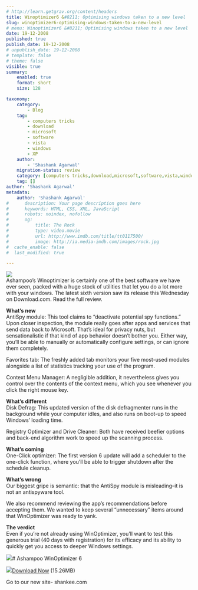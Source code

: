 ```yaml
---
# http://learn.getgrav.org/content/headers
title: Winoptimizer6 &#8211; Optimising windows taken to a new level
slug: winoptimizer6-optimising-windows-taken-to-a-new-level
# menu: Winoptimizer6 &#8211; Optimising windows taken to a new level
date: 19-12-2008
published: true
publish_date: 19-12-2008
# unpublish_date: 19-12-2008
# template: false
# theme: false
visible: true
summary:
    enabled: true
    format: short
    size: 128

taxonomy:
    category:
        - Blog
    tag:
        - computers tricks
        - download
        - microsoft
        - software
        - vista
        - windows
        - XP
    author:
        - 'Shashank Agarwal'
    migration-status: review
    category: [computers tricks,download,microsoft,software,vista,windows,XP]
    tag: []
author: 'Shashank Agarwal'
metadata:
    author: 'Shashank Agarwal'
#      description: Your page description goes here
#      keywords: HTML, CSS, XML, JavaScript
#      robots: noindex, nofollow
#      og:
#          title: The Rock
#          type: video.movie
#          url: http://www.imdb.com/title/tt0117500/
#          image: http://ia.media-imdb.com/images/rock.jpg
#  cache_enable: false
#  last_modified: true

---
```


[![](http://2.bp.blogspot.com/_V2JZuLkPrjQ/SUuTB_ltXrI/AAAAAAAAFLg/WeQQYH7RA38/s320/WinOptimizer6_fullscreen.PNG)](http://2.bp.blogspot.com/_V2JZuLkPrjQ/SUuTB_ltXrI/AAAAAAAAFLg/WeQQYH7RA38/s1600-h/WinOptimizer6_fullscreen.PNG)  
Ashampoo’s Winoptimizer is certainly one of the best software we have ever seen, packed with a huge stock of utilities that let you do a lot more with your windows. The latest sixth version saw its release this Wednesday on Download.com. Read the full review.

**What’s new**  
AntiSpy module: This tool claims to “deactivate potential spy functions.” Upon closer inspection, the module really goes after apps and services that send data back to Microsoft. That’s ideal for privacy nuts, but sensationalistic if that kind of app behavior doesn’t bother you. Either way, you’ll be able to manually or automatically configure settings, or can ignore them completely.

Favorites tab: The freshly added tab monitors your five most-used modules alongside a list of statistics tracking your use of the program.

Context Menu Manager: A negligible addition, it nevertheless gives you control over the contents of the context menu, which you see whenever you click the right mouse key.

**What’s different**  
Disk Defrag: This updated version of the disk defragmenter runs in the background while your computer idles, and also runs on boot-up to speed Windows’ loading time.

Registry Optimizer and Drive Cleaner: Both have received beefier options and back-end algorithm work to speed up the scanning process.

**What’s coming**  
One-Click optimizer: The first version 6 update will add a scheduler to the one-click function, where you’ll be able to trigger shutdown after the schedule cleanup.

**What’s wrong**  
Our biggest gripe is semantic: that the AntiSpy module is misleading–it is not an antispyware tool.

We also recommend reviewing the app’s recommendations before accepting them. We wanted to keep several “unnecessary” items around that WinOptimizer was ready to yank.

**The verdict**  
Even if you’re not already using WinOptimizer, you’ll want to test this generous trial (40 days with registration) for its efficacy and its ability to quickly get you access to deeper Windows settings.

 ![](http://adlog.com.com/adlog/i/r=8714&s=831198&o=20:2018:2094:&h=cn&p=2&b=6&l=en_US&site=4&pt=3000&nd=2094&pid=&cid=10989884&pp=100&e=3&rqid=01c18-ad-e149496E98CE8F8B&orh=&ort=&oepartner=&epartner=&ppartner=&pdom=www.download.com&cpnmodule=&count=&ra=117.199.192.15&dvar=dvar%255fdlpsid%253d10224281%2523dvar%255fkwtag%253dAshampoo%252cmodule%2523dvar%255fplatform%253dwindows%2523dvar%255fversion%253d2008&ucat_rsi=1%25261219%252610168%252610180%252610183&pg=dcBL-AoPjAMAAGKF5kQAAACR&t=2008.12.19.12.29.27/http://i.i.com.com/cnwk.1d/Ads/common/dotclear.gif)# Ashampoo WinOptimizer 6

 

 [![](http://i.i.com.com/cnwk.1d/i/tron/download/dlNowGrn.gif)](http://dw.com.com/redir?edId=3&siteId=4&oId=3000-2094_4-10224281&ontId=2094_4&spi=44690ef2903e08a8602085eae63c67ab&lop=btn&tag=tdw_dlicon&ltype=dl_dlnow&pid=10989884&mfgId=61683&merId=61683&pguid=dcBL-AoPjAMAAGKF5kQAAACR&destUrl=http%3A%2F%2Fwww.download.com%2F3001-2094_4-10989884.html%3Fspi%3D44690ef2903e08a8602085eae63c67ab)[Download Now](http://dw.com.com/redir?edId=3&siteId=4&oId=3000-2094_4-10224281&ontId=2094_4&spi=44690ef2903e08a8602085eae63c67ab&lop=link&tag=tdw_dltext&ltype=dl_dlnow&pid=10989884&mfgId=61683&merId=61683&pguid=dcBL-AoPjAMAAGKF5kQAAACR&destUrl=http%3A%2F%2Fwww.download.com%2F3001-2094_4-10989884.html%3Fspi%3D44690ef2903e08a8602085eae63c67ab) (15.26MB) 



Go to our new site- shankee.com
